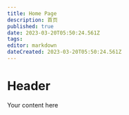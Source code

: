 ```yaml
---
title: Home Page
description: 首页
published: true
date: 2023-03-20T05:50:24.561Z
tags: 
editor: markdown
dateCreated: 2023-03-20T05:50:24.561Z
---
```


# Header
Your content here